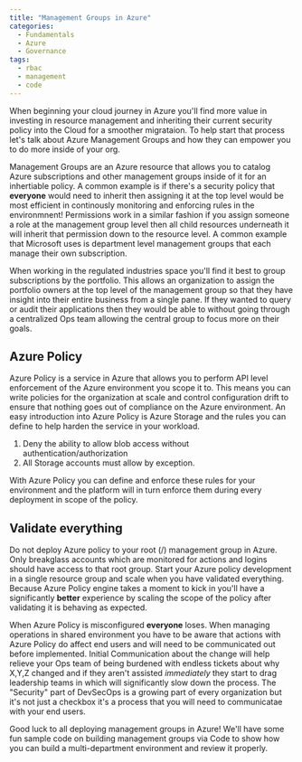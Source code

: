 ```yaml
---
title: "Management Groups in Azure"
categories:
  - Fundamentals
  - Azure
  - Governance
tags:
  - rbac
  - management
  - code
---
```


When beginning your cloud journey in Azure you'll find more value in investing in resource management and inheriting their current security policy into the Cloud for a smoother migrataion. To help start that process let's talk about Azure Management Groups and how they can empower you to do more inside of your org.

Management Groups are an Azure resource that allows you to catalog Azure subscriptions and other management groups inside of it for an inhertiable policy. A common example is if there's a security policy that **everyone** would need to inherit then assigning it at the top level would be most efficient in continously monitoring and enforcing rules in the environmnent! Permissions work in a similar fashion if you assign someone a role at the management group level then all child resources underneath it will inherit that permission down to the resource level. A common example that Microsoft uses is department level management groups that each manage their own subscription. 

When working in the regulated industries space you'll find it best to group subscriptions by the portfolio. This allows an organization to assign the portfolio owners at the top level of the management group so that they have insight into their entire business from a single pane. If they wanted to query or audit their applications then they would be able to without going through a centralized Ops team allowing the central group to focus more on their goals. 

## Azure Policy

Azure Policy is a service in Azure that allows you to perform API level enforcement of the Azure environment you scope it to. This means you can write policies for the organization at scale and control configuration drift to ensure that nothing goes out of compliance on the Azure environment. An easy introduction into Azure Policy is Azure Storage and the rules you can define to help harden the service in your workload. 

1. Deny the ability to allow blob access without authentication/authorization
2. All Storage accounts must allow by exception.

With Azure Policy you can define and enforce these rules for your environment and the platform will in turn enforce them during every deployment in scope of the policy.

## Validate everything

Do not deploy Azure policy to your root (/) management group in Azure. Only breakglass accounts which are monitored for actions and logins should have access to that root group. Start your Azure policy development in a single resource group and scale when you have validated everything. Because Azure Policy engine takes a moment to kick in you'll have a significantly **better** experience by scaling the scope of the policy after validating it is behaving as expected. 

When Azure Policy is misconfigured **everyone** loses. When managing operations in shared environment you have to be aware that actions with Azure Policy do affect end users and will need to be communicated out before implemented. Initial Communication about the change will help relieve your Ops team of being burdened with endless tickets about why X,Y,Z changed and if they aren't assisted *immediately* they start to drag leadership teams in which will significantly slow down the process. The "Security" part of DevSecOps is a growing part of every organization but it's not just a checkbox it's a process that you will need to communicatae with your end users.

Good luck to all deploying management groups in Azure! We'll have some fun sample code on building management groups via Code to show how you can build a multi-department environment and review it properly.